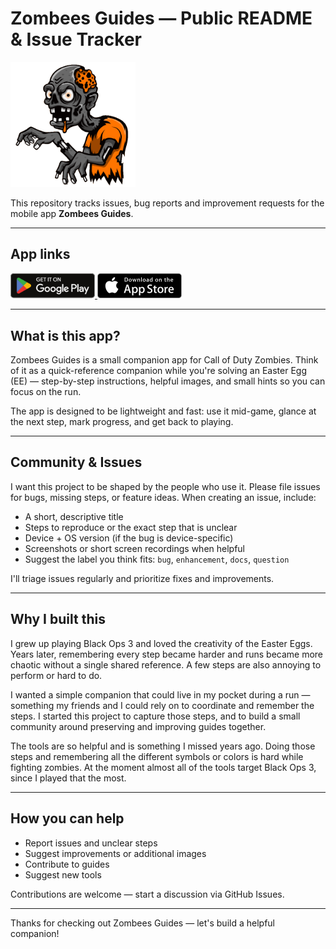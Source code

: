 # Zombees Guides — Public README & Issue Tracker

<img src="assets/logo.png" alt="drawing" width="200"/>

This repository tracks issues, bug reports and improvement requests for the mobile app **Zombees Guides**.

---

## App links
<p>
	<a href="https://play.google.com/store/apps/details?id=be.zombees.guides">
		<img src="assets/play_badge.webp" alt="Get it on Google Play" width="135" />
	</a>
	<a href="https://apps.apple.com/app/idYOUR_APP_ID">
		<img src="assets/appstore_badge.webp" alt="Download on the App Store" width="135" />
	</a>
</p>

---

## What is this app?
Zombees Guides is a small companion app for Call of Duty Zombies. Think of it as a quick-reference companion while you're solving an Easter Egg (EE) — step-by-step instructions, helpful images, and small hints so you can focus on the run.

The app is designed to be lightweight and fast: use it mid-game, glance at the next step, mark progress, and get back to playing.

---

## Community & Issues
I want this project to be shaped by the people who use it. Please file issues for bugs, missing steps, or feature ideas. When creating an issue, include:

- A short, descriptive title
- Steps to reproduce or the exact step that is unclear
- Device + OS version (if the bug is device-specific)
- Screenshots or short screen recordings when helpful
- Suggest the label you think fits: `bug`, `enhancement`, `docs`, `question`

I'll triage issues regularly and prioritize fixes and improvements.

---

## Why I built this
I grew up playing Black Ops 3 and loved the creativity of the Easter Eggs. Years later, remembering every step became harder and runs became more chaotic without a single shared reference. A few steps are also annoying to perform or hard to do.

I wanted a simple companion that could live in my pocket during a run — something my friends and I could rely on to coordinate and remember the steps. I started this project to capture those steps, and to build a small community around preserving and improving guides together.

The tools are so helpful and is something I missed years ago. Doing those steps and remembering all the different symbols or colors is hard while fighting zombies. At the moment almost all of the tools target Black Ops 3, since I played that the most.

---

## How you can help
- Report issues and unclear steps
- Suggest improvements or additional images
- Contribute to guides
- Suggest new tools

Contributions are welcome — start a discussion via GitHub Issues.

---

Thanks for checking out Zombees Guides — let's build a helpful companion!
